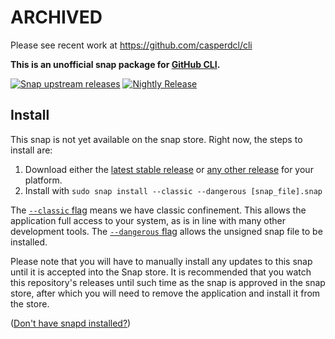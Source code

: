# ARCHIVED

Please see recent work at https://github.com/casperdcl/cli


**This is an unofficial snap package for [GitHub CLI](https://github.com/cli/cli).**

[![Snap upstream releases](https://github.com/lengau/gh-snap/actions/workflows/upstream-release.yaml/badge.svg)](https://github.com/lengau/gh-snap/actions/workflows/upstream-release.yaml)
[![Nightly Release](https://github.com/lengau/gh-snap/actions/workflows/release-nightly.yml/badge.svg)](https://github.com/lengau/gh-snap/actions/workflows/release-nightly.yml)

## Install

This snap is not yet available on the snap store. Right now, the steps to install are:

1. Download either the [latest stable release](https://github.com/lengau/gh-snap/releases/latest) or [any other release](https://github.com/lengau/gh-snap/releases) for your platform.
2. Install with `sudo snap install --classic --dangerous [snap_file].snap`

The [`--classic` flag](https://snapcraft.io/docs/snap-confinement) means we have classic confinement. This allows the application full access to your system, as is in line with many other development tools.
The [`--dangerous` flag](https://snapcraft.io/docs/install-modes#heading--dangerous) allows the unsigned snap file to be installed. 

Please note that you will have to manually install any updates to this snap until it is accepted into the Snap store. It is recommended that you watch this repository's releases until such time as the snap is approved in the snap store, after which you will need to remove the application and install it from the store.

([Don't have snapd installed?](https://snapcraft.io/docs/core/install))
